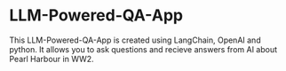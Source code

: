 # LLM-Powered-QA-App

This LLM-Powered-QA-App is created using LangChain, OpenAI and python. It allows you to ask questions and recieve answers from AI about Pearl Harbour in WW2.


